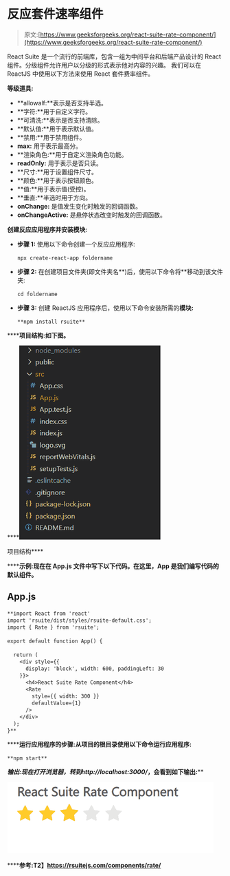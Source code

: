 # 反应套件速率组件

> 原文:[https://www.geeksforgeeks.org/react-suite-rate-component/](https://www.geeksforgeeks.org/react-suite-rate-component/)

React Suite 是一个流行的前端库，包含一组为中间平台和后端产品设计的 React 组件。分级组件允许用户以分级的形式表示他对内容的兴趣。  我们可以在 ReactJS 中使用以下方法来使用 React 套件费率组件。

**等级道具:**

*   **allowalf:**表示是否支持半选。
*   **字符:**用于自定义字符。
*   **可清洗:**表示是否支持清除。
*   **默认值:**用于表示默认值。
*   **禁用:**用于禁用组件。
*   **max:** 用于表示最高分。
*   **渲染角色:**用于自定义渲染角色功能。
*   **readOnly:** 用于表示是否只读。
*   **尺寸:**用于设置组件尺寸。
*   **颜色:**用于表示按钮颜色。
*   **值:**用于表示值(受控)。
*   **垂直:**半选时用于方向。
*   **onChange:** 是值发生变化时触发的回调函数。
*   **onChangeActive:** 是悬停状态改变时触发的回调函数。

**创建反应应用程序并安装模块:**

*   **步骤 1:** 使用以下命令创建一个反应应用程序:

    ```
    npx create-react-app foldername
    ```

*   **步骤 2:** 在创建项目文件夹(即文件夹名**)后，使用以下命令将**移动到该文件夹:

    ```
    cd foldername
    ```

*   **步骤 3:** 创建 ReactJS 应用程序后，使用以下命令安装所需的****模块:****

    ```
    **npm install rsuite**
    ```

******项目结构:**如下图。****

****![](img/f04ae0d8b722a9fff0bd9bd138b29c23.png)

项目结构**** 

******示例:**现在在 **App.js** 文件中写下以下代码。在这里，App 是我们编写代码的默认组件。****

## ****App.js****

```
**import React from 'react'
import 'rsuite/dist/styles/rsuite-default.css';
import { Rate } from 'rsuite';

export default function App() {

  return (
    <div style={{
      display: 'block', width: 600, paddingLeft: 30
    }}>
      <h4>React Suite Rate Component</h4>
      <Rate
        style={{ width: 300 }}
        defaultValue={1}
      />
    </div>
  );
}**
```

******运行应用程序的步骤:**从项目的根目录使用以下命令运行应用程序:****

```
**npm start**
```

******输出:**现在打开浏览器，转到***http://localhost:3000/***，会看到如下输出:****

****![](img/abe2a67c7c5cf40570b5475e0521d3a9.png)****

******参考:**T2】https://rsuitejs.com/components/rate/****